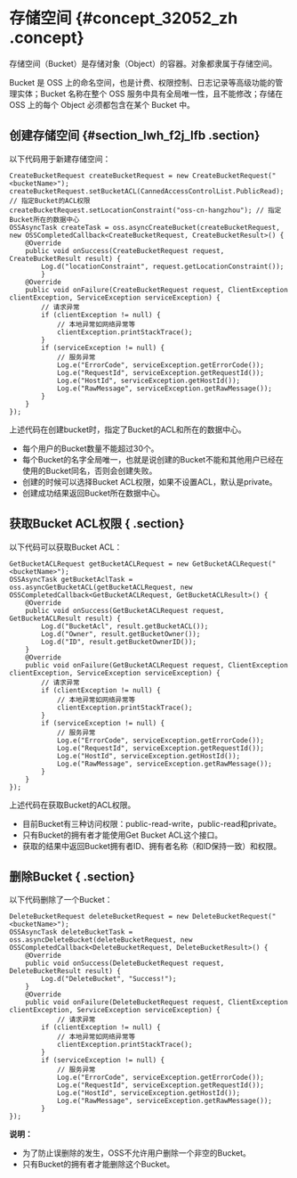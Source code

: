 # 存储空间 {#concept_32052_zh .concept}

存储空间（Bucket）是存储对象（Object）的容器。对象都隶属于存储空间。

Bucket 是 OSS 上的命名空间，也是计费、权限控制、日志记录等高级功能的管理实体；Bucket 名称在整个 OSS 服务中具有全局唯一性，且不能修改；存储在 OSS 上的每个 Object 必须都包含在某个 Bucket 中。

## 创建存储空间 {#section_lwh_f2j_lfb .section}

以下代码用于新建存储空间：

```
CreateBucketRequest createBucketRequest = new CreateBucketRequest("<bucketName>");
createBucketRequest.setBucketACL(CannedAccessControlList.PublicRead); // 指定Bucket的ACL权限
createBucketRequest.setLocationConstraint("oss-cn-hangzhou"); // 指定Bucket所在的数据中心
OSSAsyncTask createTask = oss.asyncCreateBucket(createBucketRequest, new OSSCompletedCallback<CreateBucketRequest, CreateBucketResult>() {
    @Override
    public void onSuccess(CreateBucketRequest request, CreateBucketResult result) {
        Log.d("locationConstraint", request.getLocationConstraint());
        }
    @Override
    public void onFailure(CreateBucketRequest request, ClientException clientException, ServiceException serviceException) {
        // 请求异常
        if (clientException != null) {
            // 本地异常如网络异常等
            clientException.printStackTrace();
        }
        if (serviceException != null) {
            // 服务异常
            Log.e("ErrorCode", serviceException.getErrorCode());
            Log.e("RequestId", serviceException.getRequestId());
            Log.e("HostId", serviceException.getHostId());
            Log.e("RawMessage", serviceException.getRawMessage());
        }
    }
});
```

上述代码在创建bucket时，指定了Bucket的ACL和所在的数据中心。

-   每个用户的Bucket数量不能超过30个。
-   每个Bucket的名字全局唯一，也就是说创建的Bucket不能和其他用户已经在使用的Bucket同名，否则会创建失败。
-   创建的时候可以选择Bucket ACL权限，如果不设置ACL，默认是private。
-   创建成功结果返回Bucket所在数据中心。

## 获取Bucket ACL权限 { .section}

以下代码可以获取Bucket ACL：

```
GetBucketACLRequest getBucketACLRequest = new GetBucketACLRequest("<bucketName>");
OSSAsyncTask getBucketAclTask = oss.asyncGetBucketACL(getBucketACLRequest, new OSSCompletedCallback<GetBucketACLRequest, GetBucketACLResult>() {
    @Override
    public void onSuccess(GetBucketACLRequest request, GetBucketACLResult result) {
        Log.d("BucketAcl", result.getBucketACL());
        Log.d("Owner", result.getBucketOwner());
        Log.d("ID", result.getBucketOwnerID());
    }
    @Override
    public void onFailure(GetBucketACLRequest request, ClientException clientException, ServiceException serviceException) {
        // 请求异常
        if (clientException != null) {
            // 本地异常如网络异常等
            clientException.printStackTrace();
        }
        if (serviceException != null) {
            // 服务异常
            Log.e("ErrorCode", serviceException.getErrorCode());
            Log.e("RequestId", serviceException.getRequestId());
            Log.e("HostId", serviceException.getHostId());
            Log.e("RawMessage", serviceException.getRawMessage());
        }
    }
});
```

上述代码在获取Bucket的ACL权限。

-   目前Bucket有三种访问权限：public-read-write，public-read和private。
-   只有Bucket的拥有者才能使用Get Bucket ACL这个接口。
-   获取的结果中返回Bucket拥有者ID、拥有者名称（和ID保持一致）和权限。

## 删除Bucket { .section}

以下代码删除了一个Bucket：

```
DeleteBucketRequest deleteBucketRequest = new DeleteBucketRequest("<bucketName>");
OSSAsyncTask deleteBucketTask = oss.asyncDeleteBucket(deleteBucketRequest, new OSSCompletedCallback<DeleteBucketRequest, DeleteBucketResult>() {
    @Override
    public void onSuccess(DeleteBucketRequest request, DeleteBucketResult result) {
        Log.d("DeleteBucket", "Success!");
    }
    @Override
    public void onFailure(DeleteBucketRequest request, ClientException clientException, ServiceException serviceException) {
            // 请求异常
        if (clientException != null) {
            // 本地异常如网络异常等
            clientException.printStackTrace();
        }
        if (serviceException != null) {
            // 服务异常
            Log.e("ErrorCode", serviceException.getErrorCode());
            Log.e("RequestId", serviceException.getRequestId());
            Log.e("HostId", serviceException.getHostId());
            Log.e("RawMessage", serviceException.getRawMessage());
        }
});
```

**说明：** 

-   为了防止误删除的发生，OSS不允许用户删除一个非空的Bucket。
-   只有Bucket的拥有者才能删除这个Bucket。

